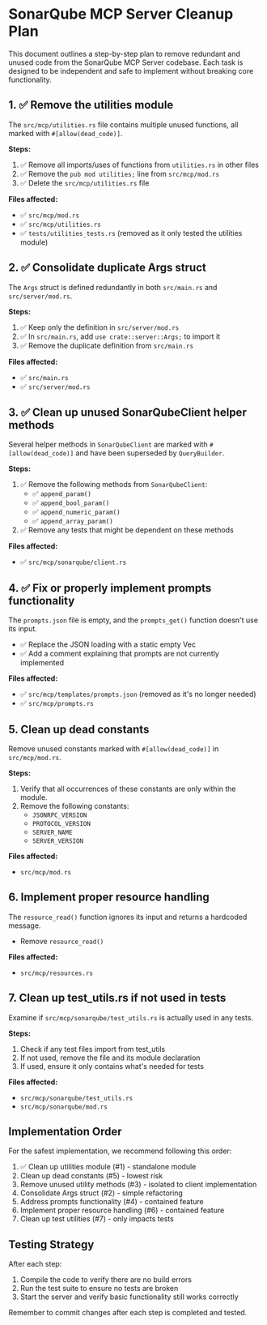 # SonarQube MCP Server Cleanup Plan

This document outlines a step-by-step plan to remove redundant and unused code from the SonarQube MCP Server codebase. Each task is designed to be independent and safe to implement without breaking core functionality.

## 1. ✅ Remove the utilities module

The `src/mcp/utilities.rs` file contains multiple unused functions, all marked with `#[allow(dead_code)]`.

**Steps:**
1. ✅ Remove all imports/uses of functions from `utilities.rs` in other files
2. ✅ Remove the `pub mod utilities;` line from `src/mcp/mod.rs`
3. ✅ Delete the `src/mcp/utilities.rs` file

**Files affected:**
- ✅ `src/mcp/mod.rs`
- ✅ `src/mcp/utilities.rs`
- ✅ `tests/utilities_tests.rs` (removed as it only tested the utilities module)

## 2. ✅ Consolidate duplicate Args struct

The `Args` struct is defined redundantly in both `src/main.rs` and `src/server/mod.rs`.

**Steps:**
1. ✅ Keep only the definition in `src/server/mod.rs`
2. ✅ In `src/main.rs`, add `use crate::server::Args;` to import it
3. ✅ Remove the duplicate definition from `src/main.rs`

**Files affected:**
- ✅ `src/main.rs`
- ✅ `src/server/mod.rs`

## 3. ✅ Clean up unused SonarQubeClient helper methods

Several helper methods in `SonarQubeClient` are marked with `#[allow(dead_code)]` and have been superseded by `QueryBuilder`.

**Steps:**
1. ✅ Remove the following methods from `SonarQubeClient`:
   - ✅ `append_param()`
   - ✅ `append_bool_param()`
   - ✅ `append_numeric_param()`
   - ✅ `append_array_param()`
2. ✅ Remove any tests that might be dependent on these methods

**Files affected:**
- ✅ `src/mcp/sonarqube/client.rs`

## 4. ✅ Fix or properly implement prompts functionality

The `prompts.json` file is empty, and the `prompts_get()` function doesn't use its input.

- ✅ Replace the JSON loading with a static empty Vec
- ✅ Add a comment explaining that prompts are not currently implemented

**Files affected:**
- ✅ `src/mcp/templates/prompts.json` (removed as it's no longer needed)
- ✅ `src/mcp/prompts.rs`

## 5. Clean up dead constants

Remove unused constants marked with `#[allow(dead_code)]` in `src/mcp/mod.rs`.

**Steps:**
1. Verify that all occurrences of these constants are only within the module.
2. Remove the following constants:
   - `JSONRPC_VERSION`
   - `PROTOCOL_VERSION`
   - `SERVER_NAME`
   - `SERVER_VERSION`

**Files affected:**
- `src/mcp/mod.rs`

## 6. Implement proper resource handling

The `resource_read()` function ignores its input and returns a hardcoded message.

- Remove `resource_read()`

**Files affected:**
- `src/mcp/resources.rs`

## 7. Clean up test_utils.rs if not used in tests

Examine if `src/mcp/sonarqube/test_utils.rs` is actually used in any tests.

**Steps:**
1. Check if any test files import from test_utils
2. If not used, remove the file and its module declaration
3. If used, ensure it only contains what's needed for tests

**Files affected:**
- `src/mcp/sonarqube/test_utils.rs`
- `src/mcp/sonarqube/mod.rs`

## Implementation Order

For the safest implementation, we recommend following this order:

1. ✅ Clean up utilities module (#1) - standalone module
2. Clean up dead constants (#5) - lowest risk
3. Remove unused utility methods (#3) - isolated to client implementation  
4. Consolidate Args struct (#2) - simple refactoring
5. Address prompts functionality (#4) - contained feature
6. Implement proper resource handling (#6) - contained feature
7. Clean up test utilities (#7) - only impacts tests

## Testing Strategy

After each step:
1. Compile the code to verify there are no build errors
2. Run the test suite to ensure no tests are broken
3. Start the server and verify basic functionality still works correctly

Remember to commit changes after each step is completed and tested. 